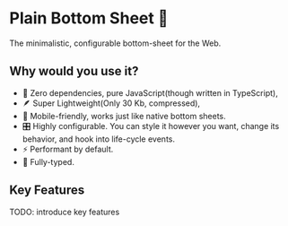 # Plain Bottom Sheet 🦭

The minimalistic, configurable bottom-sheet for the Web.

## Why would you use it?

- 🫙 Zero dependencies, pure JavaScript(though written in TypeScript),
- 🪶 Super Lightweight(Only 30 Kb, compressed),
- 📱 Mobile-friendly, works just like native bottom sheets.
- 🎛 Highly configurable. You can style it however you want, change its behavior, and hook into life-cycle events.
- ⚡️ Performant by default.
- 🦾 Fully-typed.

## Key Features

TODO: introduce key features
